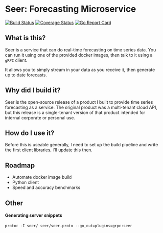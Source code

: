 # Seer: Forecasting Microservice
[![Build Status](https://travis-ci.org/cshenton/seer.svg?branch=master)](https://travis-ci.org/cshenton/seer)
[![Coverage Status](https://coveralls.io/repos/github/cshenton/seer/badge.svg?branch=master)](https://coveralls.io/github/cshenton/seer?branch=master)
[![Go Report Card](https://goreportcard.com/badge/github.com/cshenton/seer)](https://goreportcard.com/report/github.com/cshenton/seer)

## What is this?

Seer is a service that can do real-time forecasting on time series data. You can
run it using one of the provided docker images, then talk to it using a `gRPC`
client.

It allows you to simply stream in your data as you receive it, then generate
up to date forecasts.

## Why did I build it?

Seer is the open-source release of a product I built to provide time series
forecasting as a service. The original product was a multi-tenant cloud API, but
this release is a single-tenant version of that product intended for internal
corporate or personal use.

## How do I use it?

Before this is useable generally, I need to set up the build pipeline and write
the first client libraries. I'll update this then.

## Roadmap

- Automate docker image build
- Python client
- Speed and accuracy benchmarks

## Other

#### Generating server snippets
```
protoc -I seer/ seer/seer.proto --go_out=plugins=grpc:seer
```